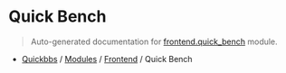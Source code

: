 # Quick Bench

> Auto-generated documentation for [frontend.quick_bench](blob/master/frontend/quick_bench.py) module.

- [Quickbbs](../README.md#quickbbs-index) / [Modules](../MODULES.md#quickbbs-modules) / [Frontend](index.md#frontend) / Quick Bench
